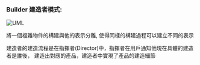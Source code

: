 ### Builder 建造者模式:
> 

![UML](https://github.com/kimi0230/DesignPatternGolang/tree/master/UML/Builder.png)

將一個複雜物件的構建與他的表示分離, 使得同樣的構建過程可以建立不同的表示

建造者的建造流程是在指揮者(Director)中，指揮者在用戶通知他現在具體的建造者是誰後，
建造出對應的產品，建造者中實現了產品的建造細節

